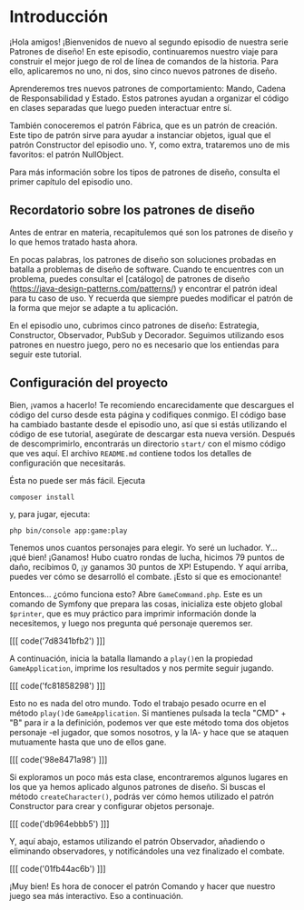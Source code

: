# Introducción

¡Hola amigos! ¡Bienvenidos de nuevo al segundo episodio de nuestra serie Patrones de diseño! En este episodio, continuaremos nuestro viaje para construir el mejor juego de rol de línea de comandos de la historia. Para ello, aplicaremos no uno, ni dos, sino cinco nuevos patrones de diseño.

Aprenderemos tres nuevos patrones de comportamiento: Mando, Cadena de Responsabilidad y Estado. Estos patrones ayudan a organizar el código en clases separadas que luego pueden interactuar entre sí.

También conoceremos el patrón Fábrica, que es un patrón de creación. Este tipo de patrón sirve para ayudar a instanciar objetos, igual que el patrón Constructor del episodio uno. Y, como extra, trataremos uno de mis favoritos: el patrón NullObject.

Para más información sobre los tipos de patrones de diseño, consulta el primer capítulo del episodio uno.

## Recordatorio sobre los patrones de diseño

Antes de entrar en materia, recapitulemos qué son los patrones de diseño y lo que hemos tratado hasta ahora.

En pocas palabras, los patrones de diseño son soluciones probadas en batalla a problemas de diseño de software. Cuando te encuentres con un problema, puedes consultar el [catálogo] de patrones de diseño (https://java-design-patterns.com/patterns/) y encontrar el patrón ideal para tu caso de uso. Y recuerda que siempre puedes modificar el patrón de la forma que mejor se adapte a tu aplicación.

En el episodio uno, cubrimos cinco patrones de diseño: Estrategia, Constructor, Observador, PubSub y Decorador. Seguimos utilizando esos patrones en nuestro juego, pero no es necesario que los entiendas para seguir este tutorial.

## Configuración del proyecto

Bien, ¡vamos a hacerlo! Te recomiendo encarecidamente que descargues el código del curso desde esta página y codifiques conmigo. El código base ha cambiado bastante desde el episodio uno, así que si estás utilizando el código de ese tutorial, asegúrate de descargar esta nueva versión. Después de descomprimirlo, encontrarás un directorio `start/` con el mismo código que ves aquí. El archivo `README.md` contiene todos los detalles de configuración que necesitarás.

Ésta no puede ser más fácil. Ejecuta

```terminal
composer install
```

y, para jugar, ejecuta:

```terminal
php bin/console app:game:play
```

Tenemos unos cuantos personajes para elegir. Yo seré un luchador. Y... ¡qué bien! ¡Ganamos! Hubo cuatro rondas de lucha, hicimos 79 puntos de daño, recibimos 0, ¡y ganamos 30 puntos de XP! Estupendo. Y aquí arriba, puedes ver cómo se desarrolló el combate. ¡Esto sí que es emocionante!

Entonces... ¿cómo funciona esto? Abre `GameCommand.php`. Este es un comando de Symfony que prepara las cosas, inicializa este objeto global `$printer`, que es muy práctico para imprimir información donde la necesitemos, y luego nos pregunta qué personaje queremos ser. 

[[[ code('7d8341bfb2') ]]]

A continuación, inicia la batalla llamando a `play()`en la propiedad `GameApplication`, imprime los resultados y nos permite seguir jugando.

[[[ code('fc81858298') ]]]

Esto no es nada del otro mundo. Todo el trabajo pesado ocurre en el método `play()`de `GameApplication`. Si mantienes pulsada la tecla "CMD" + "B" para ir a la definición, podemos ver que este método toma dos objetos personaje -el jugador, que somos nosotros, y la IA- y hace que se ataquen mutuamente hasta que uno de ellos gane.

[[[ code('98e8471a98') ]]]

Si exploramos un poco más esta clase, encontraremos algunos lugares en los que ya hemos aplicado algunos patrones de diseño. Si buscas el método `createCharacter()`, podrás ver cómo hemos utilizado el patrón Constructor para crear y configurar objetos personaje. 

[[[ code('db964ebbb5') ]]]

Y, aquí abajo, estamos utilizando el patrón Observador, añadiendo o eliminando observadores, y notificándoles una vez finalizado el combate.

[[[ code('01fb44ac6b') ]]]

¡Muy bien! Es hora de conocer el patrón Comando y hacer que nuestro juego sea más interactivo. Eso a continuación.
